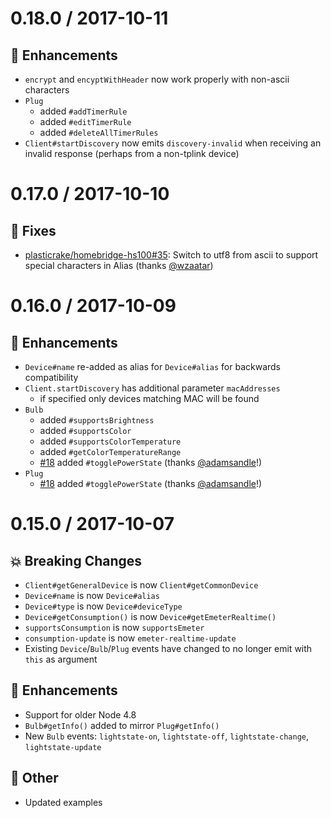 # 0.18.0 / 2017-10-11

## :tada: Enhancements

- `encrypt` and `encyptWithHeader` now work properly with non-ascii characters
- `Plug`
  - added `#addTimerRule`
  - added `#editTimerRule`
  - added `#deleteAllTimerRules`
- `Client#startDiscovery` now emits `discovery-invalid` when receiving an invalid response (perhaps from a non-tplink device)

# 0.17.0 / 2017-10-10

## :bug: Fixes

- [plasticrake/homebridge-hs100#35]: Switch to utf8 from ascii to support special characters in Alias (thanks [@wzaatar])

[plasticrake/homebridge-hs100#35]: https://github.com/plasticrake/homebridge-hs100/issues/35
[@wzaatar]: https://github.com/wzaatar

# 0.16.0 / 2017-10-09

## :tada: Enhancements
- `Device#name` re-added as alias for `Device#alias` for backwards compatibility
- `Client.startDiscovery` has additional parameter `macAddresses`
  - if specified only devices matching MAC will be found
- `Bulb`
  - added `#supportsBrightness`
  - added `#supportsColor`
  - added `#supportsColorTemperature`
  - added `#getColorTemperatureRange`
  - [#18] added `#togglePowerState` (thanks [@adamsandle]!)
- `Plug`
  - [#18] added `#togglePowerState` (thanks [@adamsandle]!)

[#18]: https://github.com/plasticrake/hs100-api/pulls/18
[@adamsandle]: https://github.com/adamsandle

# 0.15.0 / 2017-10-07

## :boom: Breaking Changes

- `Client#getGeneralDevice` is now `Client#getCommonDevice`
- `Device#name` is now `Device#alias`
- `Device#type` is now `Device#deviceType`
- `Device#getConsumption()` is now `Device#getEmeterRealtime()`
- `supportsConsumption` is now `supportsEmeter`
- `consumption-update` is now `emeter-realtime-update`
-  Existing `Device`/`Bulb`/`Plug` events have changed to no longer emit with `this` as argument

## :tada: Enhancements

- Support for older Node 4.8
- `Bulb#getInfo()` added to mirror `Plug#getInfo()`
- New `Bulb` events: `lightstate-on`, `lightstate-off`, `lightstate-change`, `lightstate-update`

## :nut_and_bolt: Other

- Updated examples
